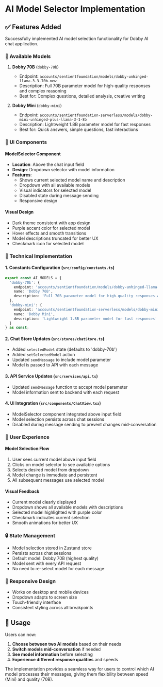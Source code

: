 # AI Model Selector Implementation

## ✅ Features Added

Successfully implemented AI model selection functionality for Dobby AI chat application.

### 🤖 **Available Models**

1. **Dobby 70B** (`dobby-70b`)
   - Endpoint: `accounts/sentientfoundation/models/dobby-unhinged-llama-3-3-70b-new`
   - Description: Full 70B parameter model for high-quality responses and complex reasoning
   - Best for: Complex questions, detailed analysis, creative writing

2. **Dobby Mini** (`dobby-mini`)
   - Endpoint: `accounts/sentientfoundation-serverless/models/dobby-mini-unhinged-plus-llama-3-1-8b`
   - Description: Lightweight 1.8B parameter model for fast responses
   - Best for: Quick answers, simple questions, fast interactions

### 🎨 **UI Components**

#### ModelSelector Component
- **Location**: Above the chat input field
- **Design**: Dropdown selector with model information
- **Features**:
  - Shows current selected model name and description
  - Dropdown with all available models
  - Visual indicators for selected model
  - Disabled state during message sending
  - Responsive design

#### Visual Design
- Dark theme consistent with app design
- Purple accent color for selected model
- Hover effects and smooth transitions
- Model descriptions truncated for better UX
- Checkmark icon for selected model

### 🔧 **Technical Implementation**

#### 1. **Constants Configuration** (`src/config/constants.ts`)
```typescript
export const AI_MODELS = {
  'dobby-70b': {
    endpoint: 'accounts/sentientfoundation/models/dobby-unhinged-llama-3-3-70b-new',
    name: 'Dobby 70B',
    description: 'Full 70B parameter model for high-quality responses and complex reasoning'
  },
  'dobby-mini': {
    endpoint: 'accounts/sentientfoundation-serverless/models/dobby-mini-unhinged-plus-llama-3-1-8b',
    name: 'Dobby Mini',
    description: 'Lightweight 1.8B parameter model for fast responses'
  }
} as const;
```

#### 2. **Chat Store Updates** (`src/stores/chatStore.ts`)
- Added `selectedModel` state (defaults to 'dobby-70b')
- Added `setSelectedModel` action
- Updated `sendMessage` to include model parameter
- Model is passed to API with each message

#### 3. **API Service Updates** (`src/services/api.ts`)
- Updated `sendMessage` function to accept model parameter
- Model information sent to backend with each request

#### 4. **UI Integration** (`src/components/ChatView.tsx`)
- ModelSelector component integrated above input field
- Model selection persists across chat sessions
- Disabled during message sending to prevent changes mid-conversation

### 🚀 **User Experience**

#### Model Selection Flow
1. User sees current model above input field
2. Clicks on model selector to see available options
3. Selects desired model from dropdown
4. Model change is immediate and persistent
5. All subsequent messages use selected model

#### Visual Feedback
- Current model clearly displayed
- Dropdown shows all available models with descriptions
- Selected model highlighted with purple color
- Checkmark indicates current selection
- Smooth animations for better UX

### 🔒 **State Management**

- Model selection stored in Zustand store
- Persists across chat sessions
- Default model: Dobby 70B (highest quality)
- Model sent with every API request
- No need to re-select model for each message

### 📱 **Responsive Design**

- Works on desktop and mobile devices
- Dropdown adapts to screen size
- Touch-friendly interface
- Consistent styling across all breakpoints

## 🎯 **Usage**

Users can now:
1. **Choose between two AI models** based on their needs
2. **Switch models mid-conversation** if needed
3. **See model information** before selecting
4. **Experience different response qualities** and speeds

The implementation provides a seamless way for users to control which AI model processes their messages, giving them flexibility between speed (Mini) and quality (70B).
